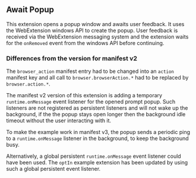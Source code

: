 ## Await Popup

This extension opens a popup window and awaits user feedback. It uses the WebExtension windows API to create the popup. User feedback is received via the WebExtension messaging system and the extension waits for the `onRemoved` event from the windows API before continuing.

### Differences from the version for manifest v2

The `browser_action` manifest entry had to be changed into an `action` manifest key and all call to
`browser.browserAction.*` had to be replaced by `browser.action.*`.

The manifest v2 version of this extension is adding a temporary `runtime.onMessage`
event listener for the opened prompt popup. Such listeners are not registered
as persistent listeners and will not wake up the background, if the the popup
stays open longer then the background idle timeout without the user interacting
with it.

To make the example work in manifest v3, the popup sends a periodic ping to a
`runtime.onMessage` listener in the background, to keep the background busy.

Alternatively, a global persistent `runtime.onMessage` event listener could have
been used. The `optIn` example extension has been updated by using such a global
persistent event listener.
